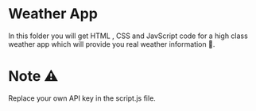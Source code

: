 # Weather App
In this folder you will get HTML , CSS and JavScript code for a high class weather app which will provide you real weather information 📜.

# Note ⚠

Replace your own API key in the script.js file.

